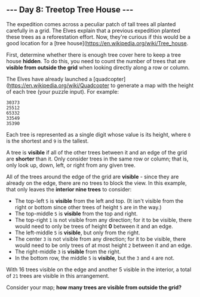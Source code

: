 ## --- Day 8: Treetop Tree House ---
The expedition comes across a peculiar patch of tall trees all planted carefully in a grid. The Elves explain that a previous expedition planted these trees as a reforestation effort. Now, they're curious if this would be a good location for a [tree house](https://en.wikipedia.org/wiki/Tree_house.
 
First, determine whether there is enough tree cover here to keep a tree house **hidden**. To do this, you need to count the number of trees that are **visible from outside the grid** when looking directly along a row or column.
 
The Elves have already launched a [quadcopter](https://en.wikipedia.org/wiki/Quadcopter to generate a map with the height of each tree (your puzzle input). For example:
 
```
30373
25512
65332
33549
35390
```
 
Each tree is represented as a single digit whose value is its height, where `0` is the shortest and `9` is the tallest.
 
A tree is **visible** if all of the other trees between it and an edge of the grid are **shorter** than it. Only consider trees in the same row or column; that is, only look up, down, left, or right from any given tree.
 
All of the trees around the edge of the grid are **visible** - since they are already on the edge, there are no trees to block the view. In this example, that only leaves the **interior nine trees** to consider:
 
- The top-left `5` is **visible** from the left and top. (It isn't visible from the right or bottom since other trees of height `5` are in the way.)
- The top-middle `5` is **visible** from the top and right.
- The top-right `1` is not visible from any direction; for it to be visible, there would need to only be trees of height **0** between it and an edge.
- The left-middle `5` is **visible**, but only from the right.
- The center `3` is not visible from any direction; for it to be visible, there would need to be only trees of at most height `2` between it and an edge.
- The right-middle `3` is **visible** from the right.
- In the bottom row, the middle `5` is **visible**, but the `3` and `4` are not.
 
With 16 trees visible on the edge and another 5 visible in the interior, a total of `21` trees are visible in this arrangement.
 
Consider your map; **how many trees are visible from outside the grid?**
 